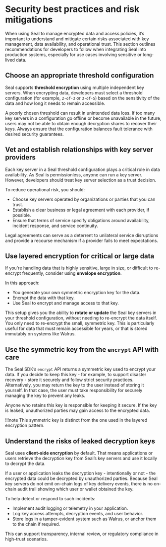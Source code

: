 # Security best practices and risk mitigations

When using Seal to manage encrypted data and access policies, it’s important to understand and mitigate certain risks associated with key management, data availability, and operational trust. This section outlines recommendations for developers to follow when integrating Seal into production systems, especially for use cases involving sensitive or long-lived data.

## Choose an appropriate threshold configuration

Seal supports **threshold encryption** using multiple independent key servers. When encrypting data, developers must select a threshold configuration (for example, `2-of-3` or `3-of-5`) based on the sensitivity of the data and how long it needs to remain accessible.

A poorly chosen threshold can result in unintended data loss. If too many key servers in a configuration go offline or become unavailable in the future, users may not be able to obtain enough decryption shares to recover their keys. Always ensure that the configuration balances fault tolerance with desired security guarantees.

## Vet and establish relationships with key server providers

Each key server in a Seal threshold configuration plays a critical role in data availability. As Seal is permissionless, anyone can run a key server. However, developers should treat key server selection as a trust decision.

To reduce operational risk, you should:

* Choose key servers operated by organizations or parties that you can trust.
* Establish a clear business or legal agreement with each provider, if possible.
* Ensure that terms of service specify obligations around availability, incident response, and service continuity.

Legal agreements can serve as a deterrent to unilateral service disruptions and provide a recourse mechanism if a provider fails to meet expectations.

## Use layered encryption for critical or large data

If you're handling data that is highly sensitive, large in size, or difficult to re-encrypt frequently, consider using **envelope encryption**.

In this approach:

* You generate your own symmetric encryption key for the data.
* Encrypt the data with that key.
* Use Seal to encrypt and manage access to that key.

This setup gives you the ability to **rotate or update** the Seal key servers in your threshold configuration, without needing to re-encrypt the data itself. You only need to re-encrypt the small, symmetric key. This is particularly useful for data that must remain accessible for years, or that is stored immutably on systems like Walrus.

## Use the symmetric key from the `encrypt` API with care

The Seal SDK’s `encrypt` API returns a symmetric key used to encrypt your data. If you decide to keep this key - for example, to support disaster recovery - store it securely and follow strict security practices. Alternatively, you may return the key to the user instead of storing it yourself. In that case, the user must take responsibility for securely managing the key to prevent any leaks.

Anyone who retains this key is responsible for keeping it secure. If the key is leaked, unauthorized parties may gain access to the encrypted data.

!!!note
    This symmetric key is distinct from the one used in the layered encryption pattern.

## Understand the risks of leaked decryption keys

Seal uses **client-side encryption** by default. That means applications or users retrieve the decryption key from Seal’s key servers and use it locally to decrypt the data.

If a user or application leaks the decryption key - intentionally or not - the encrypted data could be decrypted by unauthorized parties. Because Seal key servers do not emit on-chain logs of key delivery events, there is no on-chain audit trail showing which user or wallet obtained the key.

To help detect or respond to such incidents:

* Implement audit logging or telemetry in your application.
* Log key access attempts, decryption events, and user behavior.
* Store logs in a tamper-evident system such as Walrus, or anchor them to the chain if required.

This can support transparency, internal review, or regulatory compliance in high-trust scenarios.

